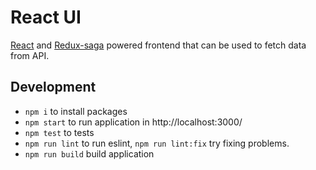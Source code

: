 # React UI
[React](https://github.com/facebook/react) and [Redux-saga](https://github.com/redux-saga/redux-saga) powered frontend that can be used to fetch data from API.

## Development ##
- `npm i` to install packages 
- `npm start` to run application in http://localhost:3000/
- `npm test` to tests
- `npm run lint` to run eslint, `npm run lint:fix` try fixing problems.
- `npm run build` build application